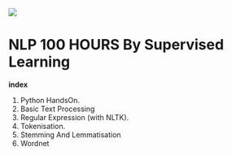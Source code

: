 ![](https://getthematic.com/wp-content/uploads/2018/03/Neuro-linguistic-Programming-650x435-e1522404756134.jpg)
# NLP 100 HOURS By Supervised Learning

**index**
1. Python HandsOn.  
2. Basic Text Processing
3. Regular Expression (with NLTK).      
4. Tokenisation.      
5. Stemming And Lemmatisation
6. Wordnet

